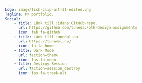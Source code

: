 ```yaml
---
Logo: image/fish-clip-art-31-edited.png
Tagline: My portfolio.
Social:
    - title: Länk till sidans GitHub-repo.
      url: https://github.com/tunedal/bth-design-assignments
      icon: fab fa-github
    - title: Länk till tunedal.nu.
      url: https://tunedal.nu/
      icon: fa fa-home
    - title: Dark Mode
      url: ?action=theme
      icon: fas fa-moon
    - title: Destroy Session
      url: ?action=session_destroy
      icon: fas fa-trash-alt
---
```

